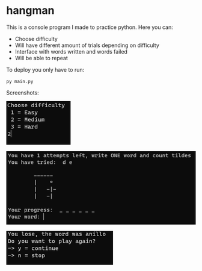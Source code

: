 # hangman
This is a console program I made to practice python. Here you can:

- Choose difficulty
- Will have different amount of trials depending on difficulty
- Interface with words written and words failed
- Will be able to repeat

To deploy you only have to run:
```
py main.py
```

Screenshots:

![screen when you start the game](https://github.com/carepollo/hangman/blob/master/images/Screenshot%202021-09-27%20203310.png)

![screen on walkthrough](https://github.com/carepollo/hangman/blob/master/images/Screenshot%202021-09-27%20203327.png)

![screen when you finish the game](https://github.com/carepollo/hangman/blob/master/images/Screenshot%202021-09-27%20203345.png)
